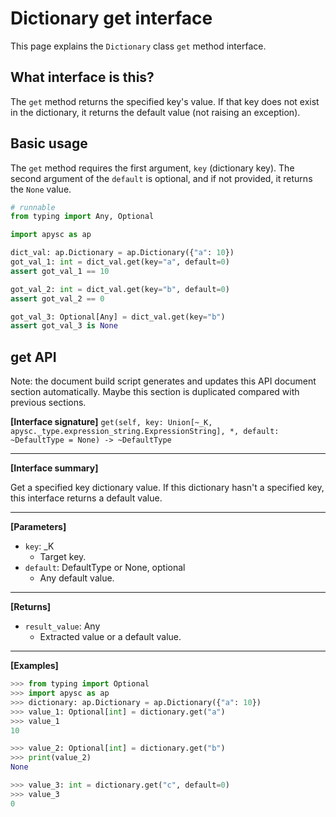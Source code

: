 # Dictionary get interface

This page explains the `Dictionary` class `get` method interface.

## What interface is this?

The `get` method returns the specified key's value. If that key does not exist in the dictionary, it returns the default value (not raising an exception).

## Basic usage

The `get` method requires the first argument, `key` (dictionary key). The second argument of the `default` is optional, and if not provided, it returns the `None` value.

```py
# runnable
from typing import Any, Optional

import apysc as ap

dict_val: ap.Dictionary = ap.Dictionary({"a": 10})
got_val_1: int = dict_val.get(key="a", default=0)
assert got_val_1 == 10

got_val_2: int = dict_val.get(key="b", default=0)
assert got_val_2 == 0

got_val_3: Optional[Any] = dict_val.get(key="b")
assert got_val_3 is None
```

## get API

<!-- Docstring: apysc._type.dictionary.Dictionary.get -->

<span class="inconspicuous-txt">Note: the document build script generates and updates this API document section automatically. Maybe this section is duplicated compared with previous sections.</span>

**[Interface signature]** `get(self, key: Union[~_K, apysc._type.expression_string.ExpressionString], *, default: ~DefaultType = None) -> ~DefaultType`<hr>

**[Interface summary]**

Get a specified key dictionary value. If this dictionary hasn't a specified key, this interface returns a default value.<hr>

**[Parameters]**

- `key`: _K
  - Target key.
- `default`: DefaultType or None, optional
  - Any default value.

<hr>

**[Returns]**

- `result_value`: Any
  - Extracted value or a default value.

<hr>

**[Examples]**

```py
>>> from typing import Optional
>>> import apysc as ap
>>> dictionary: ap.Dictionary = ap.Dictionary({"a": 10})
>>> value_1: Optional[int] = dictionary.get("a")
>>> value_1
10

>>> value_2: Optional[int] = dictionary.get("b")
>>> print(value_2)
None

>>> value_3: int = dictionary.get("c", default=0)
>>> value_3
0
```